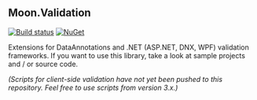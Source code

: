 ## Moon.Validation

[![Build status](https://ci.appveyor.com/api/projects/status/v15aqytrdn20698w?svg=true)](https://ci.appveyor.com/project/djanosik/moon-validation)
[![NuGet](https://img.shields.io/nuget/v/Moon.Validation.svg)](https://www.nuget.org/packages/Moon.Validation)

Extensions for DataAnnotations and .NET (ASP.NET, DNX, WPF) validation frameworks. If you want to use this library, take a look at sample projects and / or source code.

*(Scripts for client-side validation have not yet been pushed to this repository. Feel free to use scripts from version 3.x.)*